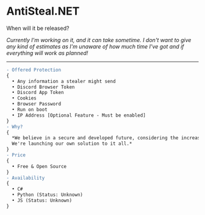 # AntiSteal.NET

When will it be released?

*Currently I'm working on it, and it can take sometime. I don't want to give any kind of estimates as I'm unaware of how much time I've got and if everything will work as 
planned!*

---


```diff
- Offered Protection
{
  • Any information a stealer might send
  • Discord Browser Token
  • Discord App Token
  • Cookies
  • Browser Password
  • Run on boot
  • IP Address [Optional Feature - Must be enabled]
}
- Why?
{
  *We believe in a secure and developed future, considering the increase of stealers and Discord not doing anything. 
  We're launching our own solution to it all.*
}
- Price
{
  • Free & Open Source
}
- Availability
{
  • C#
  • Python (Status: Unknown)
  • JS (Status: Unknown)
}
```
